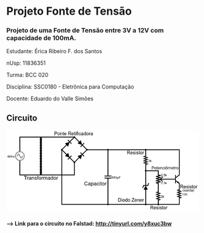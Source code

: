 # Projeto Fonte de Tensão
### Projeto de uma Fonte de Tensão entre 3V a 12V com capacidade de 100mA.

Estudante: Érica Ribeiro F. dos Santos 

nUsp: 11836351

Turma: BCC 020

Disciplina: SSC0180 - Eletrônica para Computação

Docente: Eduardo do Valle Simões

## Circuito
![Alt text](https://github.com/ericarfs/Projeto-Fonte-de-Tensao/blob/bc20b9e4003936d2976f0ec3e0295f7dc6f0c205/FalstadPrint.png?raw=true "Diagrama da Fonte com os valores dos componentes")
#### --> Link para o circuito no Falstad: http://tinyurl.com/y8xuc3bw

